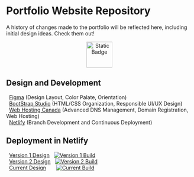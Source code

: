 # Portfolio Website Repository 
A history of changes made to the portfolio will be reflected here, including initial design ideas. 
Check them out!<br>

<p align="center">
    <a href="https://www.arfazhxss.ca/">
        <img alt="Static Badge" 
            src="https://img.shields.io/badge/_www.arfazhxss.ca-LINK?logo=superuser&color=black&logoColor=white&link=https%3A%2F%2Fwww.arfazhxss.ca" height="70">
    </a>
</p>

## Design and Development
&nbsp; [Figma](https://www.figma.com/) (Design Layout, Color Palate, Orientation) <br>
&nbsp; [BootStrap Studio](https://bootstrapstudio.io/) (HTML/CSS Organization, Responsible UI/UX Design)<br>
&nbsp; [Web Hosting Canada](https://whc.ca/en) (Advanced DNS Management, Domain Registration, Web Hosting)<br>
&nbsp; [Netlify](https://www.netlify.com/) (Branch Development and Continuous Deployment)<br>

## Deployment in Netlify 

&nbsp; [Version 1 Design](https://arfazhxss-v1.netlify.app) &nbsp; [![Version 1 Build](https://api.netlify.com/api/v1/badges/51e54bfe-b25e-4d10-b1b2-7ea7bd590b25/deploy-status)](https://app.netlify.com/sites/arfazhxss-v1/deploys) <br>
&nbsp; [Version 2 Design](https://arfazhxss-v2.netlify.app) &nbsp; [![Version 2 Build](https://api.netlify.com/api/v1/badges/ae8662ab-e561-4527-9dbe-375fcbe08083/deploy-status)](https://app.netlify.com/sites/arfazhxss-v2/deploys) <br>
&nbsp; [Current Design](https://arfazhxss-v3.netlify.app) &nbsp; &nbsp; &nbsp; [![Current Build](https://api.netlify.com/api/v1/badges/cfe5fda1-9655-4d69-ba9e-0ef6c2907b96/deploy-status)](https://app.netlify.com/sites/arfazhxss-v3/deploys) <br>

